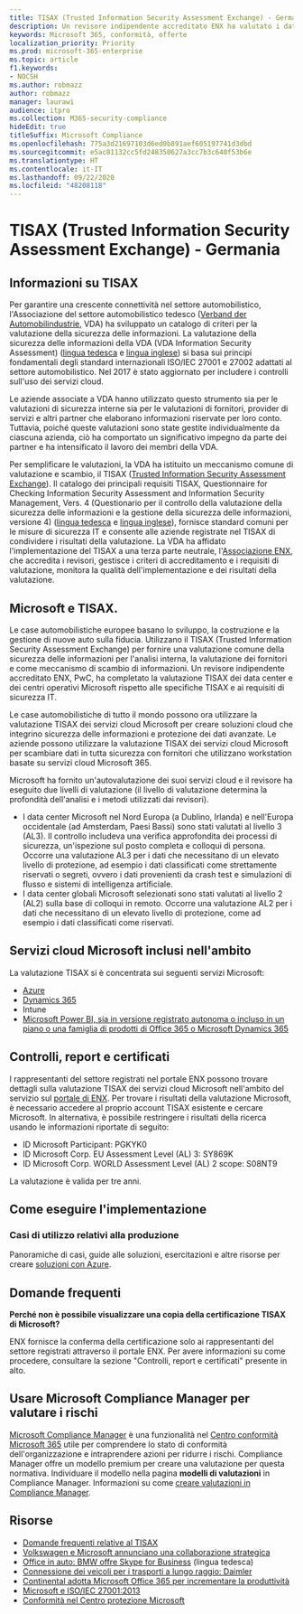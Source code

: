 ```yaml
---
title: TISAX (Trusted Information Security Assessment Exchange) - Germania
description: Un revisore indipendente accreditato ENX ha valutato i data center cloud Microsoft in base ai requisiti di sicurezza TISAX.
keywords: Microsoft 365, conformità, offerte
localization_priority: Priority
ms.prod: microsoft-365-enterprise
ms.topic: article
f1.keywords:
- NOCSH
ms.author: robmazz
author: robmazz
manager: laurawi
audience: itpro
ms.collection: M365-security-compliance
hideEdit: true
titleSuffix: Microsoft Compliance
ms.openlocfilehash: 775a3d21697103d6ed0b891aef605197741d3dbd
ms.sourcegitcommit: e5ac81132cc5fd248350627a3cc7b3c640f53b6e
ms.translationtype: HT
ms.contentlocale: it-IT
ms.lasthandoff: 09/22/2020
ms.locfileid: "48208118"
---
```

# <a name="trusted-information-security-assessment-exchange-tisax-germany"></a>TISAX (Trusted Information Security Assessment Exchange) - Germania

## <a name="about-tisax"></a>Informazioni su TISAX

Per garantire una crescente connettività nel settore automobilistico, l'Associazione del settore automobilistico tedesco ([Verband der Automobilindustrie](https://www.dict.cc/deutsch-englisch/Verband.html), VDA) ha sviluppato un catalogo di criteri per la valutazione della sicurezza delle informazioni. La valutazione della sicurezza delle informazioni della VDA (VDA Information Security Assessment) ([lingua tedesca](https://www.vda.de/de/themen/sicherheit-und-standards/informationssicherheit/informationssicherheit-sicherheitsanforderungen.html) e [lingua inglese](https://www.vda.de/en/topics/safety-and-standards/information-security/information-security-requirements)) si basa sui principi fondamentali degli standard internazionali ISO/IEC 27001 e 27002 adattati al settore automobilistico. Nel 2017 è stato aggiornato per includere i controlli sull'uso dei servizi cloud.

Le aziende associate a VDA hanno utilizzato questo strumento sia per le valutazioni di sicurezza interne sia per le valutazioni di fornitori, provider di servizi e altri partner che elaborano informazioni riservate per loro conto. Tuttavia, poiché queste valutazioni sono state gestite individualmente da ciascuna azienda, ciò ha comportato un significativo impegno da parte dei partner e ha intensificato il lavoro dei membri della VDA.

Per semplificare le valutazioni, la VDA ha istituito un meccanismo comune di valutazione e scambio, il TISAX ([Trusted Information Security Assessment Exchange](https://www.enx.com/tisax/)). Il catalogo dei principali requisiti TISAX, Questionnaire for Checking Information Security Assessment and Information Security Management, Vers. 4 (Questionario per il controllo della valutazione della sicurezza delle informazioni e la gestione della sicurezza delle informazioni, versione 4) ([lingua tedesca](https://www.vda.de/de/services/Publikationen.html) e [lingua inglese](https://www.vda.de/en/services/Publications.html)), fornisce standard comuni per le misure di sicurezza IT e consente alle aziende registrate nel TISAX di condividere i risultati della valutazione. La VDA ha affidato l'implementazione del TISAX a una terza parte neutrale, l'[Associazione ENX](https://portal.enx.com/it-IT/en-en/TISAX/tisaxassessmentresults/), che accredita i revisori, gestisce i criteri di accreditamento e i requisiti di valutazione, monitora la qualità dell'implementazione e dei risultati della valutazione.

## <a name="microsoft-and-tisax"></a>Microsoft e TISAX.

Le case automobilistiche europee basano lo sviluppo, la costruzione e la gestione di nuove auto sulla fiducia. Utilizzano il TISAX (Trusted Information Security Assessment Exchange) per fornire una valutazione comune della sicurezza delle informazioni per l'analisi interna, la valutazione dei fornitori e come meccanismo di scambio di informazioni. Un revisore indipendente accreditato ENX, PwC, ha completato la valutazione TISAX dei data center e dei centri operativi Microsoft rispetto alle specifiche TISAX e ai requisiti di sicurezza IT.

Le case automobilistiche di tutto il mondo possono ora utilizzare la valutazione TISAX dei servizi cloud Microsoft per creare soluzioni cloud che integrino sicurezza delle informazioni e protezione dei dati avanzate. Le aziende possono utilizzare la valutazione TISAX dei servizi cloud Microsoft per scambiare dati in tutta sicurezza con fornitori che utilizzano workstation basate su servizi cloud Microsoft 365.

Microsoft ha fornito un'autovalutazione dei suoi servizi cloud e il revisore ha eseguito due livelli di valutazione (il livello di valutazione determina la profondità dell'analisi  e i metodi utilizzati dai revisori).

- I data center Microsoft nel Nord Europa (a Dublino, Irlanda) e nell'Europa occidentale (ad Amsterdam, Paesi Bassi) sono stati valutati al livello 3 (AL3). Il controllo includeva una verifica approfondita dei processi di sicurezza, un'ispezione sul posto completa e colloqui di persona. Occorre una valutazione AL3 per i dati che necessitano di un elevato livello di protezione, ad esempio i dati classificati come strettamente riservati o segreti, ovvero i dati provenienti da crash test e simulazioni di flusso e sistemi di intelligenza artificiale.
- I data center globali Microsoft selezionati sono stati valutati al livello 2 (AL2) sulla base di colloqui in remoto. Occorre una valutazione AL2 per i dati che necessitano di un elevato livello di protezione, come ad esempio i dati classificati come riservati.

## <a name="microsoft-in-scope-cloud-services"></a>Servizi cloud Microsoft inclusi nell'ambito

La valutazione TISAX si è concentrata sui seguenti servizi Microsoft:

- [Azure](https://gallery.technet.microsoft.com/Overview-of-Azure-c1be3942)
- [Dynamics 365](https://download.microsoft.com/download/E/1/9/E1977163-7A86-4812-AC18-C03ADC958AAF/Microsoft_Dynamics_365_Cloud_Service_Compliance_Datasheet.pdf)
- Intune
- [Microsoft Power BI, sia in versione registrato autonoma o incluso in un piano o una famiglia di prodotti di Office 365 o Microsoft Dynamics 365](https://servicetrust.microsoft.com/ViewPage/TrustDocuments?command=Download&downloadType=Document&downloadId=9f756cce-b15d-45a9-94d7-6a583dee4401&docTab=6d000410-c9e9-11e7-9a91-892aae8839ad_Compliance_Guides)

## <a name="audits-reports-and-certificates"></a>Controlli, report e certificati

I rappresentanti del settore registrati nel portale ENX possono trovare dettagli sulla valutazione TISAX dei servizi cloud Microsoft nell'ambito del servizio sul [portale di ENX](https://portal.enx.com/it-IT/). Per trovare i risultati della valutazione Microsoft, è necessario accedere al proprio account TISAX esistente e cercare Microsoft. In alternativa, è possibile restringere i risultati della ricerca usando le informazioni riportate di seguito:

- ID Microsoft Participant: PGKYK0
- ID Microsoft Corp. EU Assessment Level (AL) 3: SY869K
- ID Microsoft Corp. WORLD Assessment Level (AL) 2 scope: S08NT9

La valutazione è valida per tre anni.

## <a name="how-to-implement"></a>Come eseguire l'implementazione

### <a name="manufacturing-use-cases"></a>Casi di utilizzo relativi alla produzione

Panoramiche di casi, guide alle soluzioni, esercitazioni e altre risorse per creare [soluzioni con Azure](https://docs.microsoft.com/azure/industry/manufacturing/).

## <a name="frequently-asked-questions"></a>Domande frequenti

**Perché non è possibile visualizzare una copia della certificazione TISAX di Microsoft?**

ENX fornisce la conferma della certificazione solo ai rappresentanti del settore registrati attraverso il portale ENX. Per avere informazioni su come procedere, consultare la sezione "Controlli, report e certificati" presente in alto.

## <a name="use-microsoft-compliance-manager-to-assess-your-risk"></a>Usare Microsoft Compliance Manager per valutare i rischi

[Microsoft Compliance Manager](compliance-manager.md) è una funzionalità nel [Centro conformità Microsoft 365](microsoft-365-compliance-center.md) utile per comprendere lo stato di conformità dell'organizzazione e intraprendere azioni per ridurre i rischi. Compliance Manager offre un modello premium per creare una valutazione per questa normativa. Individuare il modello nella pagina **modelli di valutazioni** in Compliance Manager. Informazioni su come [creare valutazioni in Compliance Manager](compliance-manager-assessments.md).

## <a name="resources"></a>Risorse

- [Domande frequenti relative al TISAX](https://portal.enx.com/it-IT/TISAX/faqs/)
- [Volkswagen e Microsoft annunciano una collaborazione strategica](https://www.volkswagen-newsroom.com/en/press-releases/volkswagen-and-microsoft-announce-strategic-partnership-4234)
- [Office in auto: BMW offre Skype for Business](https://news.microsoft.com/de-de/skype-business-ab-sofort-fahrzeugen-von-bmw-verfugbar/) (lingua tedesca)
- [Connessione dei veicoli per i trasporti a lungo raggio: Daimler](https://customers.microsoft.com/story/daimlertrucks)
- [Continental adotta Microsoft Office 365 per incrementare la produttività](https://www.avanade.com/en/clients/continental)
- [Microsoft e ISO/IEC 27001:2013](offering-iso-27001.md)
- [Conformità nel Centro protezione Microsoft](https://www.microsoft.com/trust-center/compliance/compliance-overview)
